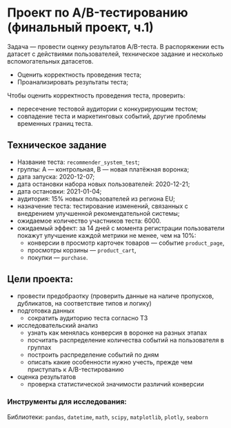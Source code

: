 # Проект по А/B-тестированию (финальный проект, ч.1)

Задача — провести оценку результатов A/B-теста. В распоряжении есть датасет с действиями пользователей, техническое задание и несколько вспомогательных датасетов.

- Оценить корректность проведения теста;
- Проанализировать результаты теста;

Чтобы оценить корректность проведения теста, проверить:

- пересечение тестовой аудитории с конкурирующим тестом;
- совпадение теста и маркетинговых событий, другие проблемы временных границ теста.

## Техническое задание

- Название теста: `recommender_system_test`;
- группы: А — контрольная, B — новая платёжная воронка;
- дата запуска: 2020-12-07;
- дата остановки набора новых пользователей: 2020-12-21;
- дата остановки: 2021-01-04;
- аудитория: 15% новых пользователей из региона EU;
- назначение теста: тестирование изменений, связанных с внедрением улучшенной рекомендательной системы;
- ожидаемое количество участников теста: 6000.
- ожидаемый эффект: за 14 дней с момента регистрации пользователи покажут улучшение каждой метрики не менее, чем на 10%:
    - конверсии в просмотр карточек товаров — событие `product_page`,
    - просмотры корзины — `product_cart`,
    - покупки — `purchase`.
 
## Цели проекта:

- провести предобраотку (проверить данные на наличе пропусков, дубликатов, на соответствие типов и логику)
- подготовка данных
	- сократить аудиторию теста согласно ТЗ
- исследовательский анализ
	- узнать как менялась конверсия в воронке на разных этапах
	- посчитать распределение количества событий на пользователя в группах
	- построить распределение событий по дням
	- описать какие особенности нужно учесть, прежде чем приступать к A/B-тестированию
- оценка результатов
	- проверка статистической значимости различий конверсии

### Инструменты для исследования:

Библиотеки: `pandas`, `datetime`, `math`, `scipy`, `matplotlib`, `plotly`, `seaborn`
